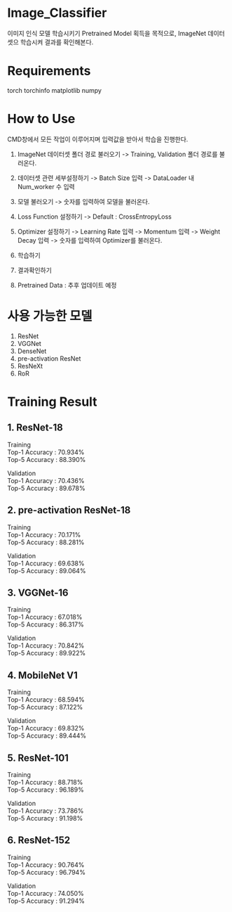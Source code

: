 # Image_Classifier
이미지 인식 모델 학습시키기
Pretrained Model 획득을 목적으로, ImageNet 데이터셋으 학습시켜 결과를 확인해본다.

# Requirements
torch
torchinfo
matplotlib
numpy

# How to Use

CMD창에서 모든 작업이 이루어지며 입력값을 받아서 학습을 진행한다.

1. ImageNet 데이터셋 폴더 경로 불러오기
  -> Training, Validation 폴더 경로를 불러온다.

2. 데이터셋 관련 세부설정하기
  -> Batch Size 입력
  -> DataLoader 내 Num_worker 수 입력

3. 모델 불러오기
  -> 숫자를 입력하여 모델을 불러온다.

4. Loss Function 설정하기
  -> Default : CrossEntropyLoss
  
5. Optimizer 설정하기
  -> Learning Rate 입력
  -> Momentum 입력
  -> Weight Decay 입력
  -> 숫자를 입력하여 Optimizer를 불러온다.
  
6. 학습하기

7. 결과확인하기

8. Pretrained Data : 추후 업데이트 예정 

# 사용 가능한 모델
1. ResNet
2. VGGNet
3. DenseNet
4. pre-activation ResNet
5. ResNeXt
6. RoR


# Training Result

## 1. ResNet-18

Training  
  Top-1 Accuracy : 70.934%  
  Top-5 Accuracy : 88.390%  

Validation  
  Top-1 Accuracy : 70.436%  
  Top-5 Accuracy : 89.678%  

## 2. pre-activation ResNet-18

Training  
  Top-1 Accuracy : 70.171%  
  Top-5 Accuracy : 88.281%  

Validation  
  Top-1 Accuracy : 69.638%  
  Top-5 Accuracy : 89.064%  
  
## 3. VGGNet-16

Training  
  Top-1 Accuracy : 67.018%  
  Top-5 Accuracy : 86.317%  

Validation  
  Top-1 Accuracy : 70.842%  
  Top-5 Accuracy : 89.922%  
  
## 4. MobileNet V1

Training  
  Top-1 Accuracy : 68.594%  
  Top-5 Accuracy : 87.122%  

Validation  
  Top-1 Accuracy : 69.832%  
  Top-5 Accuracy : 89.444%  
  
## 5. ResNet-101

Training  
  Top-1 Accuracy : 88.718%  
  Top-5 Accuracy : 96.189%  

Validation  
  Top-1 Accuracy : 73.786%  
  Top-5 Accuracy : 91.198%  

## 6. ResNet-152

Training  
  Top-1 Accuracy : 90.764%  
  Top-5 Accuracy : 96.794%  

Validation  
  Top-1 Accuracy : 74.050%  
  Top-5 Accuracy : 91.294%  

  


